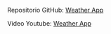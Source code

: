 Repositorio GitHub: [Weather App](https://github.com/CarlosDaniel-Univalle/programacion_movil_II/tree/main/flutter_application_weather_app)

Video Youtube: [Weather App](https://youtu.be/hhInhwZsmnM)
